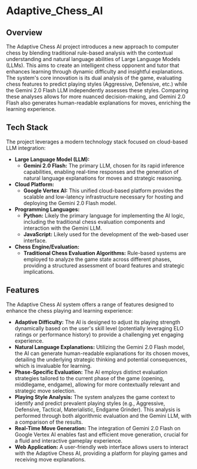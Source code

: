 # Adaptive_Chess_AI
## Overview

The Adaptive Chess AI project introduces a new approach to computer chess by blending traditional rule-based analysis with the contextual understanding and natural language abilities of Large Language Models (LLMs). This aims to create an intelligent chess opponent and tutor that enhances learning through dynamic difficulty and insightful explanations. The system's core innovation is its dual analysis of the game, evaluating chess features to predict playing styles (Aggressive, Defensive, etc.) while the Gemini 2.0 Flash LLM independently assesses these styles. Comparing these analyses allows for more nuanced decision-making, and Gemini 2.0 Flash also generates human-readable explanations for moves, enriching the learning experience.

## Tech Stack

The project leverages a modern technology stack focused on cloud-based LLM integration:

* **Large Language Model (LLM):**
    * **Gemini 2.0 Flash:** The primary LLM, chosen for its rapid inference capabilities, enabling real-time responses and the generation of natural language explanations for moves and strategic reasoning.
* **Cloud Platform:**
    * **Google Vertex AI:** This unified cloud-based platform provides the scalable and low-latency infrastructure necessary for hosting and deploying the Gemini 2.0 Flash model.
* **Programming Languages:**
    * **Python:** Likely the primary language for implementing the AI logic, including the traditional chess evaluation components and interaction with the Gemini LLM.
    * **JavaScript:** Likely used for the development of the web-based user interface.
* **Chess Engine/Evaluation:**
    * **Traditional Chess Evaluation Algorithms:** Rule-based systems are employed to analyze the game state across different phases, providing a structured assessment of board features and strategic implications.

## Features

The Adaptive Chess AI system offers a range of features designed to enhance the chess playing and learning experience:

* **Adaptive Difficulty:** The AI is designed to adjust its playing strength dynamically based on the user's skill level (potentially leveraging ELO ratings or performance history) to provide a challenging yet engaging experience.
* **Natural Language Explanations:** Utilizing the Gemini 2.0 Flash model, the AI can generate human-readable explanations for its chosen moves, detailing the underlying strategic thinking and potential consequences, which is invaluable for learning.
* **Phase-Specific Evaluation:** The AI employs distinct evaluation strategies tailored to the current phase of the game (opening, middlegame, endgame), allowing for more contextually relevant and strategic move selection.
* **Playing Style Analysis:** The system analyzes the game context to identify and predict prevalent playing styles (e.g., Aggressive, Defensive, Tactical, Materialistic, Endgame Grinder). This analysis is performed through both algorithmic evaluation and the Gemini LLM, with a comparison of the results.
* **Real-Time Move Generation:** The integration of Gemini 2.0 Flash on Google Vertex AI enables fast and efficient move generation, crucial for a fluid and interactive gameplay experience.
* **Web Application:** A user-friendly web interface allows users to interact with the Adaptive Chess AI, providing a platform for playing games and receiving move explanations.
